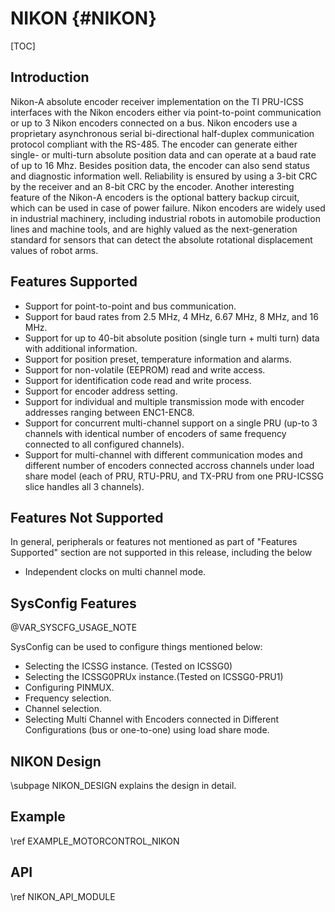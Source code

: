 # NIKON {#NIKON}

[TOC]

## Introduction

Nikon-A absolute encoder receiver implementation on the TI PRU-ICSS interfaces with the Nikon encoders either via point-to-point communication or up to 3 Nikon encoders connected on a bus. Nikon encoders use a proprietary asynchronous serial bi-directional half-duplex communication protocol compliant with the RS-485. The encoder can generate either single- or multi-turn absolute position data and can operate at a baud rate of up to 16 Mhz. Besides position data, the encoder can also send status and diagnostic information well. Reliability is ensured by using a 3-bit CRC by the receiver and an 8-bit CRC by the encoder. Another interesting feature of the Nikon-A encoders is the optional battery backup circuit, which can be used in case of power failure. Nikon encoders are widely used in industrial machinery, including industrial robots in automobile production lines and machine tools, and are highly valued as the next-generation standard for sensors that can detect the absolute rotational displacement values of robot arms.

## Features Supported

   -  Support for point-to-point and bus communication.
   -  Support for baud rates from 2.5 MHz, 4 MHz, 6.67 MHz, 8 MHz, and 16 MHz.
   -  Support for up to 40-bit absolute position (single turn + multi turn) data with additional information.
   -  Support for position preset, temperature information and alarms.
   -  Support for non-volatile (EEPROM) read and write access.
   -  Support for identification code read and write process.
   -  Support for encoder address setting.
   -  Support for individual and multiple transmission mode with encoder addresses ranging between ENC1-ENC8.
   -  Support for concurrent multi-channel support on a single PRU (up-to 3 channels with identical number of encoders of same frequency connected to all configured channels).
   -  Support for multi-channel with different communication modes and different number of encoders connected accross channels under load share model (each of PRU, RTU-PRU, and TX-PRU from one PRU-ICSSG slice handles all 3 channels).

## Features Not Supported

In general, peripherals or features not mentioned as part of "Features Supported" section are not
supported in this release, including the below
-  Independent clocks on multi channel mode.

## SysConfig Features

@VAR_SYSCFG_USAGE_NOTE

SysConfig can be used to configure things mentioned below:
- Selecting the ICSSG instance. (Tested on ICSSG0)
- Selecting the ICSSG0PRUx instance.(Tested on ICSSG0-PRU1)
- Configuring PINMUX.
- Frequency selection.
- Channel selection.
- Selecting Multi Channel with Encoders connected in Different Configurations (bus or one-to-one) using load share mode.


## NIKON Design

\subpage NIKON_DESIGN explains the design in detail.

## Example
\ref EXAMPLE_MOTORCONTROL_NIKON

## API
\ref NIKON_API_MODULE

